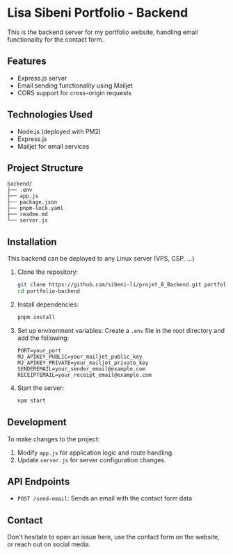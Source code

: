 # Lisa Sibeni Portfolio - Backend

This is the backend server for my portfolio website, handling email functionality for the contact form.

## Features

- Express.js server
- Email sending functionality using Mailjet
- CORS support for cross-origin requests

## Technologies Used

- Node.js (deployed with PM2)
- Express.js
- Mailjet for email services

## Project Structure


```
backend/ 
├── .env 
├── app.js
├── package.json
├── pnpm-lock.yaml
├── readme.md 
└── server.js
```

## Installation

This backend can be deployed to any Linux server (VPS, CSP, ...)

1. Clone the repository:

    ```sh
    git clone https://github.com/sibeni-li/projet_8_Backend.git portfolio-backend
    cd portfolio-backend
    ```

1. Install dependencies:

    ```sh
    pnpm install
    ```

1. Set up environment variables: Create a `.env` file in the root directory and add the following:

    ```
    PORT=your_port 
    MJ_APIKEY_PUBLIC=your_mailjet_public_key
    MJ_APIKEY_PRIVATE=your_mailjet_private_key  
    SENDEREMAIL=your_sender_email@example.com  
    RECEIPTEMAIL=your_receipt_email@example.com  
    ```

1. Start the server:

    ```sh
    npm start
    ```

## Development

To make changes to the project:

1. Modify `app.js` for application logic and route handling.
2. Update `server.js` for server configuration changes.

## API Endpoints

- `POST /send-email`: Sends an email with the contact form data


## Contact

Don't hesitate to open an issue here, use the contact form on the website, or reach out on social media.
